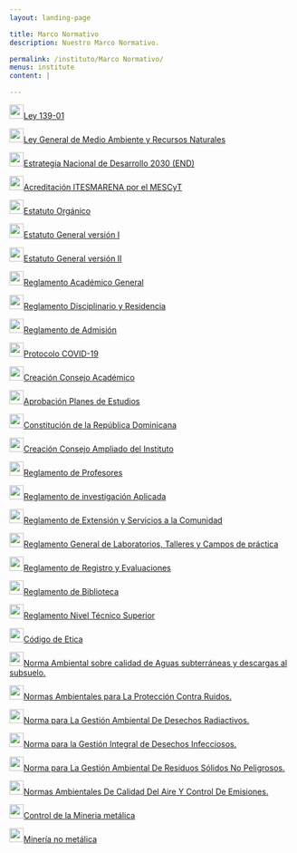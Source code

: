 ```yaml
---
layout: landing-page

title: Marco Normativo
description: Nuestro Marco Normativo.

permalink: /instituto/Marco Normativo/
menus: institute
content: |

---
```


<p><a href="https://res.cloudinary.com/duuonteo7/image/upload/v1647867557/Marco%20Normativo/Ley_139-01.pdf" target="_blanc"><img src="https://us.123rf.com/450wm/123vector/123vector1710/123vector171000360/88439433-ilustraci%C3%B3n-del-icono-rojo-del-c%C3%ADrculo-pdf.jpg?ver=6" alt="" width="25" height="25" />Ley 139-01 </a></p>
  <p><a href="https://res.cloudinary.com/duuonteo7/image/upload/v1647865948/Marco%20Normativo/Ley-No-64-00_1.pdf" target="_blanc"><img src="https://us.123rf.com/450wm/123vector/123vector1710/123vector171000360/88439433-ilustraci%C3%B3n-del-icono-rojo-del-c%C3%ADrculo-pdf.jpg?ver=6" alt="" width="25" height="25" />Ley General de Medio Ambiente y Recursos Naturales </a></p>
<p><a href="https://res.cloudinary.com/duuonteo7/image/upload/v1647865852/Marco%20Normativo/Ley_1-12_LEY_ORGANICA_DE_LA_ESTRATEGIA_NACIONAL_DE_DESARROLLO.pdf" target="_blanc"><img src="https://us.123rf.com/450wm/123vector/123vector1710/123vector171000360/88439433-ilustraci%C3%B3n-del-icono-rojo-del-c%C3%ADrculo-pdf.jpg?ver=6" alt="" width="25" height="25" />Estrategia Nacional de Desarrollo 2030 (END) </a></p>
<p><a href="https://res.cloudinary.com/duuonteo7/image/upload/v1647865854/Marco%20Normativo/Resolucion_reconocimiento_Instituto_1.pdf" target="_blanc"><img src="https://us.123rf.com/450wm/123vector/123vector1710/123vector171000360/88439433-ilustraci%C3%B3n-del-icono-rojo-del-c%C3%ADrculo-pdf.jpg?ver=6" alt="" width="25" height="25" />Acreditaci&oacute;n ITESMARENA por el MESCyT</a></p>
<p><a href="https://res.cloudinary.com/duuonteo7/image/upload/v1647865852/Marco%20Normativo/ESTATUTO_ORGANICO_ITESMARENA.pdf" target="_blanc"><img src="https://us.123rf.com/450wm/123vector/123vector1710/123vector171000360/88439433-ilustraci%C3%B3n-del-icono-rojo-del-c%C3%ADrculo-pdf.jpg?ver=6" alt="" width="25" height="25" />Estatuto Org&aacute;nico </a></p>
<p><a href="https://res.cloudinary.com/duuonteo7/image/upload/v1647868514/Marco%20Normativo/ESTATUTOS_-_VOLUMEN_I_DE_INST_PATROCINADORA_Y_DEL_ITESMARENA_13.12.2017_Aprobado_CONESCYT_compressed.pdf" target="_blanc"><img src="https://us.123rf.com/450wm/123vector/123vector1710/123vector171000360/88439433-ilustraci%C3%B3n-del-icono-rojo-del-c%C3%ADrculo-pdf.jpg?ver=6" alt="" width="25" height="25" />Estatuto General versi&oacute;n I</a></p>
<p><a href="https://res.cloudinary.com/duuonteo7/image/upload/v1647865856/Marco%20Normativo/ESTATUTOS_-_VOLUMEN_II_PLAN_DE_ESTUDIOS_TEC_SUP_EN_GESTION_AMBIENTAL_._13.12.2017_Aprobado_CONESCYT.pdf" target="_blanc"><img src="https://us.123rf.com/450wm/123vector/123vector1710/123vector171000360/88439433-ilustraci%C3%B3n-del-icono-rojo-del-c%C3%ADrculo-pdf.jpg?ver=6" alt="" width="25" height="25" />Estatuto General versi&oacute;n II</a></p>
<p><a href="https://res.cloudinary.com/duuonteo7/image/upload/v1647865850/Marco%20Normativo/Reglamento_Acad%C3%A9mico_General._2da_revisi%C3%B3n_CA_07.02.22.pdf" target="_blanc"><img src="https://us.123rf.com/450wm/123vector/123vector1710/123vector171000360/88439433-ilustraci%C3%B3n-del-icono-rojo-del-c%C3%ADrculo-pdf.jpg?ver=6" alt="" width="25" height="25" />Reglamento Acad&eacute;mico General</a></p>
<p><a href="https://res.cloudinary.com/duuonteo7/image/upload/v1647865851/Marco%20Normativo/Reglamento_Residencia_Instituto_del_Ambiente_Enero_2022_revisado.pdf" target="_blanc"><img src="https://us.123rf.com/450wm/123vector/123vector1710/123vector171000360/88439433-ilustraci%C3%B3n-del-icono-rojo-del-c%C3%ADrculo-pdf.jpg?ver=6" alt="" width="25" height="25" />Reglamento Disciplinario y Residencia</a></p>
<p><a href="https://res.cloudinary.com/duuonteo7/image/upload/v1647868239/Marco%20Normativo/Reglamento_de_admisiones_mejorado_junio_2021.pdf" target="_blanc"><img src="https://us.123rf.com/450wm/123vector/123vector1710/123vector171000360/88439433-ilustraci%C3%B3n-del-icono-rojo-del-c%C3%ADrculo-pdf.jpg?ver=6" alt="" width="25" height="25" />Reglamento de Admisi&oacute;n</a></p>
<p><a href="https://res.cloudinary.com/duuonteo7/image/upload/v1647865850/Marco%20Normativo/PROTOCOLO_COVID_19_25.01.22_3ra_revisio%CC%81n.pdf" target="_blanc"><img src="https://us.123rf.com/450wm/123vector/123vector1710/123vector171000360/88439433-ilustraci%C3%B3n-del-icono-rojo-del-c%C3%ADrculo-pdf.jpg?ver=6" alt="" width="25" height="25" />Protocolo COVID-19</a></p>
<p><a href="https://res.cloudinary.com/duuonteo7/image/upload/v1647865852/Marco%20Normativo/Resolucio%CC%81n_Creaci%C3%B3n_Consejo_Acade%CC%81mico.pdf" target="_blanc"><img src="https://us.123rf.com/450wm/123vector/123vector1710/123vector171000360/88439433-ilustraci%C3%B3n-del-icono-rojo-del-c%C3%ADrculo-pdf.jpg?ver=6" alt="" width="25" height="25" />Creaci&oacute;n Consejo Acad&eacute;mico</a></p>
<p><a href="https://res.cloudinary.com/duuonteo7/image/upload/v1647865854/Marco%20Normativo/Aprobacion_Planes_de_Estudios.pdf" target="_blanc"><img src="https://us.123rf.com/450wm/123vector/123vector1710/123vector171000360/88439433-ilustraci%C3%B3n-del-icono-rojo-del-c%C3%ADrculo-pdf.jpg?ver=6" alt="" width="25" height="25" />Aprobaci&oacute;n Planes de Estudios</a></p>
<p><a href="https://res.cloudinary.com/duuonteo7/image/upload/v1647865855/Marco%20Normativo/Constitucion-de-la-Republica-Dominicana-2015-actualizada.pdf" target="_blanc"><img src="https://us.123rf.com/450wm/123vector/123vector1710/123vector171000360/88439433-ilustraci%C3%B3n-del-icono-rojo-del-c%C3%ADrculo-pdf.jpg?ver=6" alt="" width="25" height="25" />Constituci&oacute;n de la Rep&uacute;blica Dominicana</a></p>
<p><a href="https://res.cloudinary.com/duuonteo7/image/upload/v1647865855/Marco%20Normativo/Consejo_Acade%CC%81mico_Ampliado_ITESMARENA.pdf" target="_blanc"><img src="https://us.123rf.com/450wm/123vector/123vector1710/123vector171000360/88439433-ilustraci%C3%B3n-del-icono-rojo-del-c%C3%ADrculo-pdf.jpg?ver=6" alt="" width="25" height="25" />Creaci&oacute;n Consejo Ampliado del Instituto</a></p>
<p><a href="https://res.cloudinary.com/duuonteo7/image/upload/v1647872945/Marco%20Normativo/Extraidos/Reglamento_de_Profesores.pdf" target="_blanc"><img src="https://us.123rf.com/450wm/123vector/123vector1710/123vector171000360/88439433-ilustraci%C3%B3n-del-icono-rojo-del-c%C3%ADrculo-pdf.jpg?ver=6" alt="" width="25" height="25" />Reglamento de Profesores </a></p>
<p><a href="https://res.cloudinary.com/duuonteo7/image/upload/v1647872944/Marco%20Normativo/Extraidos/Reglamento_de_investigaci%C3%B3n_Aplicada.pdf" target="_blanc"><img src="https://us.123rf.com/450wm/123vector/123vector1710/123vector171000360/88439433-ilustraci%C3%B3n-del-icono-rojo-del-c%C3%ADrculo-pdf.jpg?ver=6" alt="" width="25" height="25" />Reglamento de investigaci&oacute;n Aplicada </a></p>
<p><a href="https://res.cloudinary.com/duuonteo7/image/upload/v1647872943/Marco%20Normativo/Extraidos/Reglamento_de_Extensi%C3%B3n_y_Servicios_a_la_Comunidad.pdf" target="_blanc"><img src="https://us.123rf.com/450wm/123vector/123vector1710/123vector171000360/88439433-ilustraci%C3%B3n-del-icono-rojo-del-c%C3%ADrculo-pdf.jpg?ver=6" alt="" width="25" height="25" />Reglamento de Extensi&oacute;n y Servicios a la Comunidad </a></p>
<p><a href="https://res.cloudinary.com/duuonteo7/image/upload/v1647872947/Marco%20Normativo/Extraidos/Reglamento_General_de_Laboratorios_Talleres_y_Campos_de_pr%C3%A1ctica.pdf" target="_blanc"><img src="https://us.123rf.com/450wm/123vector/123vector1710/123vector171000360/88439433-ilustraci%C3%B3n-del-icono-rojo-del-c%C3%ADrculo-pdf.jpg?ver=6" alt="" width="25" height="25" />Reglamento General de Laboratorios, Talleres y Campos de pr&aacute;ctica </a></p>
<p><a href="https://res.cloudinary.com/duuonteo7/image/upload/v1647872946/Marco%20Normativo/Extraidos/Reglamento_de_Registro_y_Evaluaciones.pdf" target="_blanc"><img src="https://us.123rf.com/450wm/123vector/123vector1710/123vector171000360/88439433-ilustraci%C3%B3n-del-icono-rojo-del-c%C3%ADrculo-pdf.jpg?ver=6" alt="" width="25" height="25" />Reglamento de Registro y Evaluaciones </a></p>
<p><a href="https://res.cloudinary.com/duuonteo7/image/upload/v1647872943/Marco%20Normativo/Extraidos/Reglamento_de_Biblioteca.pdf" target="_blanc"><img src="https://us.123rf.com/450wm/123vector/123vector1710/123vector171000360/88439433-ilustraci%C3%B3n-del-icono-rojo-del-c%C3%ADrculo-pdf.jpg?ver=6" alt="" width="25" height="25" />Reglamento de Biblioteca </a></p>
<p><a href="https://res.cloudinary.com/duuonteo7/image/upload/v1647865851/Marco%20Normativo/Reglamento_NIVEL_TECNICO_SUPERIOR_1.pdf" target="_blanc"><img src="https://us.123rf.com/450wm/123vector/123vector1710/123vector171000360/88439433-ilustraci%C3%B3n-del-icono-rojo-del-c%C3%ADrculo-pdf.jpg?ver=6" alt="" width="25" height="25" />Reglamento Nivel T&eacute;cnico Superior</a></p>
<p><a href="https://res.cloudinary.com/duuonteo7/image/upload/v1647865859/Marco%20Normativo/Codigo-de-Etica.pdf" target="_blanc"><img src="https://us.123rf.com/450wm/123vector/123vector1710/123vector171000360/88439433-ilustraci%C3%B3n-del-icono-rojo-del-c%C3%ADrculo-pdf.jpg?ver=6" alt="" width="25" height="25" />C&oacute;digo de Etica</a></p>
<p><a href="https://res.cloudinary.com/duuonteo7/image/upload/v1647867649/Marco%20Normativo/Norma-Ambiental-sobre-Control-de-Descargas-a-Aguas-Superficiales-alcantarillado-sanitario-y-aguas-costeras.pdf" target="_blanc"><img src="https://us.123rf.com/450wm/123vector/123vector1710/123vector171000360/88439433-ilustraci%C3%B3n-del-icono-rojo-del-c%C3%ADrculo-pdf.jpg?ver=6" alt="" width="25" height="25" />Norma Ambiental sobre calidad de Aguas subterr&aacute;neas y descargas al subsuelo.</a>
<p><a href="https://res.cloudinary.com/duuonteo7/image/upload/v1647867792/Marco%20Normativo/Normas-Ambientales-para-la-Proteccion-contra-Ruidos.pdf" target="_blanc"><img src="https://us.123rf.com/450wm/123vector/123vector1710/123vector171000360/88439433-ilustraci%C3%B3n-del-icono-rojo-del-c%C3%ADrculo-pdf.jpg?ver=6" alt="" width="25" height="25" />Normas Ambientales para La Protección Contra Ruidos.</a>
<p><a href="https://res.cloudinary.com/duuonteo7/image/upload/v1647867869/Marco%20Normativo/Norma-para-la-Gestion-Ambiental-de-Desechos-Radiactivos.pdf" target="_blanc"><img src="https://us.123rf.com/450wm/123vector/123vector1710/123vector171000360/88439433-ilustraci%C3%B3n-del-icono-rojo-del-c%C3%ADrculo-pdf.jpg?ver=6" alt="" width="25" height="25" />Norma para La Gestión Ambiental De Desechos Radiactivos.</a>
<p><a href="https://res.cloudinary.com/duuonteo7/image/upload/v1647867870/Marco%20Normativo/Norma-para-la-Gestion-Integral-de-Desechos-Infecciosos-Biomedicos.pdf" target="_blanc"><img src="https://us.123rf.com/450wm/123vector/123vector1710/123vector171000360/88439433-ilustraci%C3%B3n-del-icono-rojo-del-c%C3%ADrculo-pdf.jpg?ver=6" alt="" width="25" height="25" />Norma para la Gestión Integral de Desechos Infecciosos.</a>
<p><a href="https://res.cloudinary.com/duuonteo7/image/upload/v1647867973/Marco%20Normativo/Norma-Residuos-Solidos-no-Peligrosos.pdf" target="_blanc"><img src="https://us.123rf.com/450wm/123vector/123vector1710/123vector171000360/88439433-ilustraci%C3%B3n-del-icono-rojo-del-c%C3%ADrculo-pdf.jpg?ver=6" alt="" width="25" height="25" />Norma para La Gestión Ambiental De Residuos Sólidos No Peligrosos.</a>
<p><a href="https://res.cloudinary.com/duuonteo7/image/upload/v1647868072/Marco%20Normativo/REGLAMENTO-T_90CNICO-AMBIENTAL-CALIDAD-DEL-AIRE.12.09.2017.pdf" target="_blanc"><img src="https://us.123rf.com/450wm/123vector/123vector1710/123vector171000360/88439433-ilustraci%C3%B3n-del-icono-rojo-del-c%C3%ADrculo-pdf.jpg?ver=6" alt="" width="25" height="25" />Normas Ambientales De Calidad Del Aire Y Control De Emisiones.</a>
<p><a href="https://res.cloudinary.com/duuonteo7/image/upload/v1647871823/Marco%20Normativo/Control_Miner%C3%ADa_Met%C3%A1lica.pdf" target="_blanc"><img src="https://us.123rf.com/450wm/123vector/123vector1710/123vector171000360/88439433-ilustraci%C3%B3n-del-icono-rojo-del-c%C3%ADrculo-pdf.jpg?ver=6" alt="" width="25" height="25" />Control de la Mineria metálica</a>
<p><a href="https://res.cloudinary.com/duuonteo7/image/upload/v1647865851/Marco%20Normativo/Miner%C3%ADa_no_m%C3%A9talica_2009-131.pdf" target="_blanc"><img src="https://us.123rf.com/450wm/123vector/123vector1710/123vector171000360/88439433-ilustraci%C3%B3n-del-icono-rojo-del-c%C3%ADrculo-pdf.jpg?ver=6" alt="" width="25" height="25" />Minería no metálica</a>

